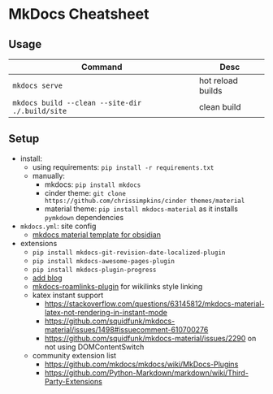 # MkDocs Cheatsheet

## Usage

|Command|Desc|
|-------|----|
|`mkdocs serve`|hot reload builds|
|`mkdocs build --clean --site-dir ./.build/site`|clean build|

## Setup

- install:
  - using requirements: `pip install -r requirements.txt`
  - manually:
    - mkdocs: `pip install mkdocs`
    - cinder theme: `git clone https://github.com/chrissimpkins/cinder themes/material`
    - material theme: `pip install mkdocs-material` as it installs `pymkdown` dependencies
- `mkdocs.yml`: site config
  - [mkdocs material template for obsidian](https://github.com/jobindj/obsidian-publish-mkdocs)
- extensions
  - `pip install mkdocs-git-revision-date-localized-plugin`
  - `pip install mkdocs-awesome-pages-plugin`
  - `pip install mkdocs-plugin-progress`
  - [add blog](https://github.com/fmaida/mkdocs-blog-plugin)
  - [mkdocs-roamlinks-plugin](https://github.com/Jackiexiao/mkdocs-roamlinks-plugin) for wikilinks style linking
  - katex instant support
    - <https://stackoverflow.com/questions/63145812/mkdocs-material-latex-not-rendering-in-instant-mode>
    - <https://github.com/squidfunk/mkdocs-material/issues/1498#issuecomment-610700276>
    - <https://github.com/squidfunk/mkdocs-material/issues/2290> on not using DOMContentSwitch
  - community extension list
    - <https://github.com/mkdocs/mkdocs/wiki/MkDocs-Plugins>
    - <https://github.com/Python-Markdown/markdown/wiki/Third-Party-Extensions>
